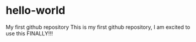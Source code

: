 # hello-world
My first github repository
This is my first github repository, I am excited to use this FINALLY!!!
